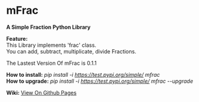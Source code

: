 # mFrac
**A Simple Fraction Python Library**

**Feature:**  
This Library implements 'frac' class.  
You can add, subtract, multiplicate, divide Fractions.

The Lastest Version Of mFrac is 0.1.1

**How to install:** *pip install -i https://test.pypi.org/simple/ mfrac*  
**How to upgrade:** *pip install -i https://test.pypi.org/simple/ mfrac --upgrade*


**Wiki:** [View On Github Pages](https://jiho2007.github.io/mFrac/)


